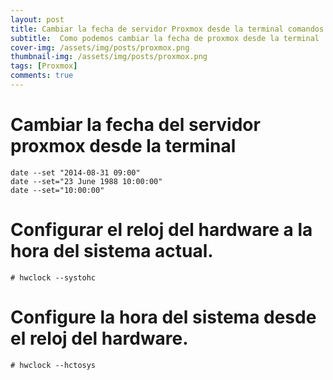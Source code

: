 ```yaml
---
layout: post
title: Cambiar la fecha de servidor Proxmox desde la terminal comandos utiles
subtitle:  Como podemos cambiar la fecha de proxmox desde la terminal
cover-img: /assets/img/posts/proxmox.png
thumbnail-img: /assets/img/posts/proxmox.png
tags: [Proxmox]
comments: true
---
```


# Cambiar la fecha del servidor proxmox desde la terminal
~~~
date --set "2014-08-31 09:00"
date --set="23 June 1988 10:00:00"
date --set="10:00:00"
~~~
# Configurar el reloj del hardware a la hora del sistema actual.
```
# hwclock --systohc
```
# Configure la hora del sistema desde el reloj del hardware.
```
# hwclock --hctosys
```